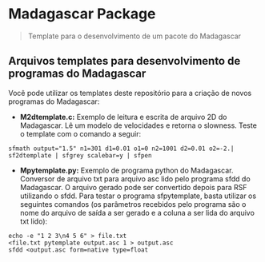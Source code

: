 # Madagascar Package

> Template para o desenvolvimento de um pacote do Madagascar

## Arquivos templates para desenvolvimento de programas do Madagascar

Você pode utilizar os templates deste repositório para a criação de novos programas do Madagascar:

- __M2dtemplate.c:__ Exemplo de leitura e escrita de arquivo 2D do Madagascar. Lê um modelo de velocidades
e retorna o slowness. Teste o template com o comando a seguir:
```
sfmath output="1.5" n1=301 d1=0.01 o1=0 n2=1001 d2=0.01 o2=-2.| sf2dtemplate | sfgrey scalebar=y | sfpen
```

- __Mpytemplate.py:__ Exemplo de programa python do Madagascar. Conversor de arquivo txt para arquivo asc lido pelo
programa sfdd do Madagascar. O arquivo gerado pode ser convertido depois para RSF utilizando o sfdd. Para testar o programa
sfpytemplate, basta utilizar os seguintes comandos (os parâmetros recebidos pelo programa são o nome do arquivo de saída a
ser gerado e a coluna a ser lida do arquivo txt lido):
```
echo -e "1 2 3\n4 5 6" > file.txt
<file.txt pytemplate output.asc 1 > output.asc
sfdd <output.asc form=native type=float
```
